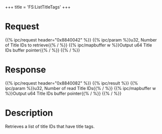 +++
title = 'FS:ListTitleTags'
+++

# Request

{{% ipc/request header="0x8840042" %}}
{{% ipc/param %}}u32, Number of Title IDs to retrieve{{% / %}}
{{% ipc/mapbuffer w %}}Output u64 Title IDs buffer pointer{{% / %}}
{{% / %}}

# Response

{{% ipc/request header="0x8840082" %}}
{{% ipc/result %}}
{{% ipc/param %}}u32, Number of read Title IDs{{% / %}}
{{% ipc/mapbuffer w %}}Output u64 Title IDs buffer pointer{{% / %}}
{{% / %}}

# Description

Retrieves a list of title IDs that have title tags.
